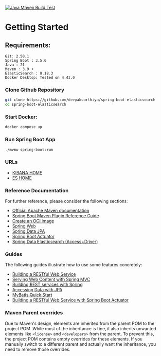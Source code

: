 [![Java Maven Build Test](https://github.com/deepaksorthiya/spring-boot-elasticsearch/actions/workflows/maven-build.yml/badge.svg)](https://github.com/deepaksorthiya/spring-boot-elasticsearch/actions/workflows/maven.yml)

# Getting Started

## Requirements:

```
Git: 2.50.1
Spring Boot : 3.5.0
Java : 21
Maven : 3.9 +
ElasticSearch : 8.18.3
Docker Desktop: Tested on 4.43.0
```

### Clone Github Repository

```bash
git clone https://github.com/deepaksorthiya/spring-boot-elasticsearch
cd spring-boot-elasticsearch
```

### Start Docker:

```bash
docker compose up
```

### Run Spring Boot App

```bash
./mvnw spring-boot:run
```

### URLs

* [KIBANA HOME](http://localhost:5601)
* [ES HOME](http://localhost:9200)

### Reference Documentation

For further reference, please consider the following sections:

* [Official Apache Maven documentation](https://maven.apache.org/guides/index.html)
* [Spring Boot Maven Plugin Reference Guide](https://docs.spring.io/spring-boot/maven-plugin)
* [Create an OCI image](https://docs.spring.io/spring-boot/maven-plugin/build-image.html)
* [Spring Web](https://docs.spring.io/spring-boot/reference/web/servlet.html)
* [Spring Data JPA](https://docs.spring.io/spring-boot/reference/data/sql.html#data.sql.jpa-and-spring-data)
* [Spring Boot Actuator](https://docs.spring.io/spring-boot/reference/actuator/index.html)
* [Spring Data Elasticsearch (Access+Driver)](https://docs.spring.io/spring-boot/reference/data/nosql.html#data.nosql.elasticsearch)

### Guides

The following guides illustrate how to use some features concretely:

* [Building a RESTful Web Service](https://spring.io/guides/gs/rest-service/)
* [Serving Web Content with Spring MVC](https://spring.io/guides/gs/serving-web-content/)
* [Building REST services with Spring](https://spring.io/guides/tutorials/rest/)
* [Accessing Data with JPA](https://spring.io/guides/gs/accessing-data-jpa/)
* [MyBatis Quick Start](https://github.com/mybatis/spring-boot-starter/wiki/Quick-Start)
* [Building a RESTful Web Service with Spring Boot Actuator](https://spring.io/guides/gs/actuator-service/)

### Maven Parent overrides

Due to Maven's design, elements are inherited from the parent POM to the project POM.
While most of the inheritance is fine, it also inherits unwanted elements like `<license>` and `<developers>` from the
parent.
To prevent this, the project POM contains empty overrides for these elements.
If you manually switch to a different parent and actually want the inheritance, you need to remove those overrides.